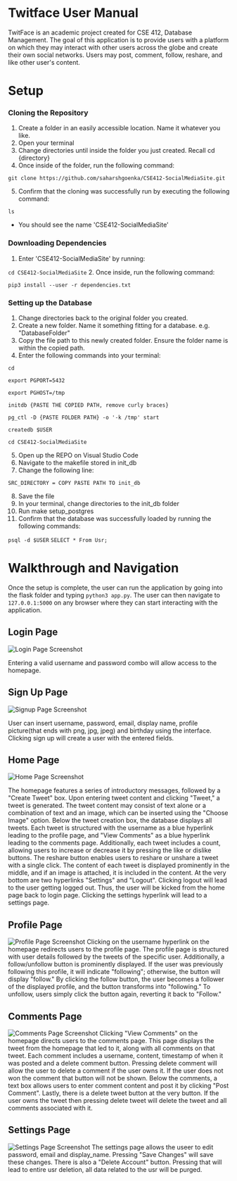 # Twitface User Manual
TwitFace is an academic project created for CSE 412, Database Management. The goal of this application is to provide users with a platform on which they may interact with other users across the globe and create their own social networks. Users may post, comment, follow, reshare, and like other user's content.

# Setup
### Cloning the Repository
1. Create a folder in an easily accessible location. Name it whatever you like.
2. Open your terminal
3. Change directories until inside the folder you just created. Recall cd {directory}
4. Once inside of the folder, run the following command:

`git clone https://github.com/saharshgoenka/CSE412-SocialMediaSite.git`

5. Confirm that the cloning was successfully run by executing the following command:

`ls`
- You should see the name 'CSE412-SocialMediaSite'

### Downloading Dependencies
1. Enter 'CSE412-SocialMediaSite' by running:

`cd CSE412-SocialMediaSite`
2. Once inside, run the following command:

`pip3 install --user -r dependencies.txt`

### Setting up the Database
1. Change directories back to the original folder you created.
2. Create a new folder. Name it something fitting for a database. e.g. "DatabaseFolder"
3. Copy the file path to this newly created folder. Ensure the folder name is within the copied path.
4. Enter the following commands into your terminal:

`cd `

`export PGPORT=5432`

`export PGHOST=/tmp`

`initdb {PASTE THE COPIED PATH, remove curly braces}`

`pg_ctl -D {PASTE FOLDER PATH} -o '-k /tmp' start`

`createdb $USER`

`cd CSE412-SocialMediaSite`

5. Open up the REPO on Visual Studio Code
6. Navigate to the makefile stored in init_db
7. Change the following line:

`SRC_DIRECTORY = COPY PASTE PATH TO init_db`

8. Save the file
9. In your terminal, change directories to the init_db folder
10. Run make setup_postgres
11. Confirm that the database was successfully loaded by running the following commands:

`psql -d $USER`
`SELECT * From Usr;`

# Walkthrough and Navigation

Once the setup is complete, the user can run the application by going into the flask folder and typing ```python3 app.py```. The user can then navigate to ```127.0.0.1:5000``` on any browser where they can start interacting with the application.


## Login Page
![Login Page Screenshot](screenshots/LogIn-Page.png)

Entering a valid username and password combo will allow access to the homepage.


## Sign Up Page
![Signup Page Screenshot](screenshots/SignUp-Page.png)

User can insert username, password, email, display name, profile picture(that ends with png, jpg, jpeg) and birthday using the interface. Clicking sign up will create a user with the entered fields.

## Home Page
![Home Page Screenshot](screenshots/Home-Page.png)

The homepage features a series of introductory messages, followed by a "Create Tweet" box. Upon entering tweet content and clicking "Tweet," a tweet is generated. The tweet content may consist of text alone or a combination of text and an image, which can be inserted using the "Choose Image" option. Below the tweet creation box, the database displays all tweets. Each tweet is structured with the username as a blue hyperlink leading to the profile page, and "View Comments" as a blue hyperlink leading to the comments page. Additionally, each tweet includes a count, allowing users to increase or decrease it by pressing the like or dislike buttons. The reshare button enables users to reshare or unshare a tweet with a single click. The content of each tweet is displayed prominently in the middle, and if an image is attached, it is included in the content. At the very bottom are two hyperlinks "Settings" and "Logout". Clicking logout will lead to the user getting logged out. Thus, the user will be kicked from the home page back to login page. Clicking the settings hyperlink will lead to a settings page.

## Profile Page
![Profile Page Screenshot](screenshots/Profile-Page.png)
Clicking on the username hyperlink on the homepage redirects users to the profile page. The profile page is structured with user details followed by the tweets of the specific user. Additionally, a follow/unfollow button is prominently displayed. If the user was previously following this profile, it will indicate "following"; otherwise, the button will display "follow." By clicking the follow button, the user becomes a follower of the displayed profile, and the button transforms into "following." To unfollow, users simply click the button again, reverting it back to "Follow."

## Comments Page
![Comments Page Screenshot](screenshots/Comments-Page.png)
Clicking "View Comments" on the homepage directs users to the comments page. This page displays the tweet from the homepage that led to it, along with all comments on that tweet. Each comment includes a username, content, timestamp of when it was posted and a delete comment button. Pressing delete comment will allow the user to delete a comment if the user owns it. If the user does not won the comment that button will not be shown. Below the comments, a text box allows users to enter comment content and post it by clicking "Post Comment". Lastly, there is a delete tweet button at the very button. If the user owns the tweet then pressing delete tweet will delete the tweet and all comments associated with it.

## Settings Page
![Settings Page Screenshot](screenshots/Settings-Page.png)
The settings page allows the useer to edit password, email and display_name. Pressing "Save Changes" will save these changes. There is also a "Delete Account" button. Pressing that will lead to entire usr deletion, all data related to the usr will be purged.
